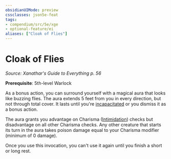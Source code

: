 ```yaml
---
obsidianUIMode: preview
cssclasses: json5e-feat
tags:
- compendium/src/5e/xge
- optional-feature/ei
aliases: ["Cloak of Flies"]
---
```

# Cloak of Flies
*Source: Xanathar's Guide to Everything p. 56*  

**Prerequisite**: 5th-level Warlock

As a bonus action, you can surround yourself with a magical aura that looks like buzzing flies. The aura extends 5 feet from you in every direction, but not through total cover. It lasts until you're [incapacitated](rules/conditions.md#incapacitated) or you dismiss it as a bonus action.

The aura grants you advantage on Charisma ([Intimidation](rules/skills.md#Intimidation)) checks but disadvantage on all other Charisma checks. Any other creature that starts its turn in the aura takes poison damage equal to your Charisma modifier (minimum of 0 damage).

Once you use this invocation, you can't use it again until you finish a short or long rest.